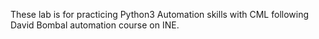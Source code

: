These lab is for practicing Python3 Automation skills with CML following David Bombal automation course on INE. 
